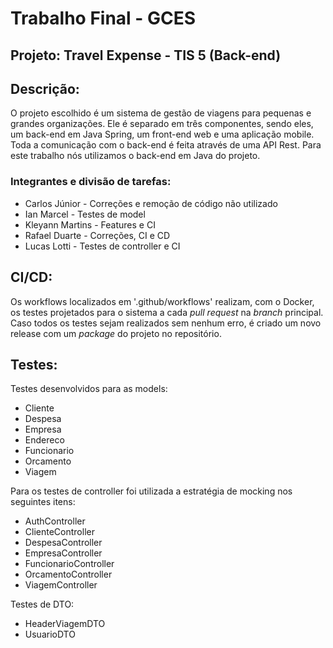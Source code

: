 # Trabalho Final - GCES

## Projeto: Travel Expense - TIS 5 (Back-end)
## Descrição:

O projeto escolhido é um sistema de gestão de viagens para pequenas e grandes organizações. Ele é separado em três componentes, sendo eles, um back-end em Java Spring, um front-end web e uma aplicação mobile. Toda a comunicação com o back-end é feita através de uma API Rest. Para este trabalho nós utilizamos o back-end em Java do projeto.

### Integrantes e divisão de tarefas:
 - Carlos Júnior - Correções e remoção de código não utilizado
 - Ian Marcel - Testes de model
 - Kleyann Martins - Features e CI
 - Rafael Duarte - Correções, CI e CD
 - Lucas Lotti - Testes de controller e CI

## CI/CD:
Os workflows localizados em '.github/workflows' realizam, com o Docker, os testes projetados para o sistema a cada *pull request* na *branch* principal. Caso todos os testes sejam realizados sem nenhum erro, é criado um novo release com um *package* do projeto no repositório.

## Testes:
Testes desenvolvidos para as models:
 - Cliente
 - Despesa
 - Empresa
 - Endereco
 - Funcionario
 - Orcamento
 - Viagem

Para os testes de controller foi utilizada a estratégia de mocking nos seguintes itens:
 - AuthController
 - ClienteController
 - DespesaController
 - EmpresaController
 - FuncionarioController
 - OrcamentoController
 - ViagemController

Testes de DTO:
 - HeaderViagemDTO
 - UsuarioDTO




